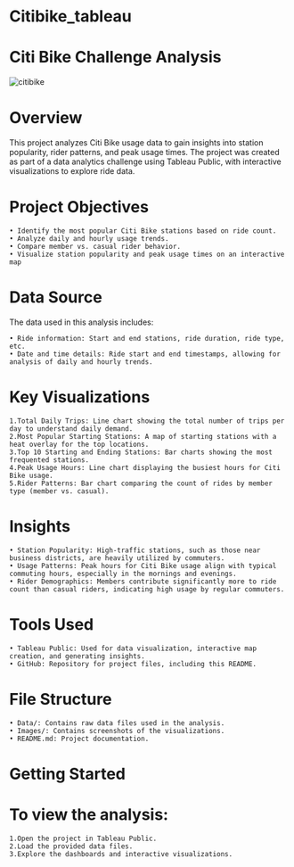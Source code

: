 # Citibike_tableau
# Citi Bike Challenge Analysis

![citibike](https://github.com/user-attachments/assets/89f9d8dc-1857-41fc-b447-c32cdbfe5fdf)

# Overview

This project analyzes Citi Bike usage data to gain insights into station popularity, rider patterns, and peak usage times. The project was created as part 
of a data analytics challenge using Tableau Public, with interactive visualizations to explore ride data.

# Project Objectives

    • Identify the most popular Citi Bike stations based on ride count.
    • Analyze daily and hourly usage trends.
    • Compare member vs. casual rider behavior.
    • Visualize station popularity and peak usage times on an interactive map
    
# Data Source

The data used in this analysis includes:

    • Ride information: Start and end stations, ride duration, ride type, etc.
    • Date and time details: Ride start and end timestamps, allowing for analysis of daily and hourly trends.

# Key Visualizations

    1.Total Daily Trips: Line chart showing the total number of trips per day to understand daily demand.
    2.Most Popular Starting Stations: A map of starting stations with a heat overlay for the top locations.
    3.Top 10 Starting and Ending Stations: Bar charts showing the most frequented stations.
    4.Peak Usage Hours: Line chart displaying the busiest hours for Citi Bike usage.
    5.Rider Patterns: Bar chart comparing the count of rides by member type (member vs. casual).

# Insights

    • Station Popularity: High-traffic stations, such as those near business districts, are heavily utilized by commuters.
    • Usage Patterns: Peak hours for Citi Bike usage align with typical commuting hours, especially in the mornings and evenings.
    • Rider Demographics: Members contribute significantly more to ride count than casual riders, indicating high usage by regular commuters.

# Tools Used

    • Tableau Public: Used for data visualization, interactive map creation, and generating insights.
    • GitHub: Repository for project files, including this README.

# File Structure

    • Data/: Contains raw data files used in the analysis.
    • Images/: Contains screenshots of the visualizations.
    • README.md: Project documentation.

# Getting Started

# To view the analysis:

    1.Open the project in Tableau Public.
    2.Load the provided data files.
    3.Explore the dashboards and interactive visualizations.
